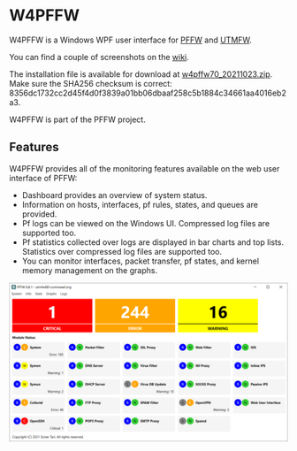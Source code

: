 # W4PFFW

W4PFFW is a Windows WPF user interface for [PFFW](https://github.com/sonertari/PFFW) and [UTMFW](https://github.com/sonertari/UTMFW).

You can find a couple of screenshots on the [wiki](https://github.com/sonertari/W4PFFW/wiki).

The installation file is available for download at [w4pffw70\_20211023.zip](https://drive.google.com/file/d/1cM12wT70vWCp2tMfxEzYjPYvRt70MXLw/view?usp=sharing). Make sure the SHA256 checksum is correct: 8356dc1732cc2d45f4d0f3839a01bb06dbaaf258c5b1884c34661aa4016eb2a3.

W4PFFW is part of the PFFW project.

## Features

W4PFFW provides all of the monitoring features available on the web user interface of PFFW:

- Dashboard provides an overview of system status.
- Information on hosts, interfaces, pf rules, states, and queues are provided.
- Pf logs can be viewed on the Windows UI. Compressed log files are supported too.
- Pf statistics collected over logs are displayed in bar charts and top lists. Statistics over compressed log files are supported too.
- You can monitor interfaces, packet transfer, pf states, and kernel memory management on the graphs.

![Dashboard](https://github.com/sonertari/W4PFFW/blob/master/PFFW/screenshots/W4PffwDashboard.png)
